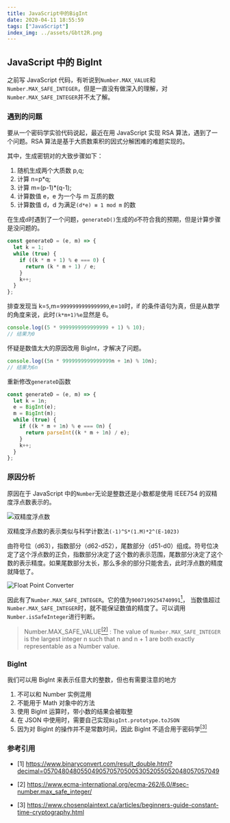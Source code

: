 ```yaml
---
title: JavaScript中的BigInt
date: 2020-04-11 18:55:59
tags: ["JavaScript"]
index_img: ../assets/Gbtt2R.png
---
```


## JavaScript 中的 BigInt

之前写 JavaScript 代码，有听说到`Number.MAX_VALUE`和`Number.MAX_SAFE_INTEGER`，但是一直没有做深入的理解，对`Number.MAX_SAFE_INTEGER`并不太了解。

### 遇到的问题

要从一个密码学实验代码说起，最近在用 JavaScript 实现 RSA 算法，遇到了一个问题。RSA 算法是基于大质数乘积的因式分解困难的难题实现的。

其中，生成密钥对的大致步骤如下：

1. 随机生成两个大质数 p,q;
2. 计算 n=p\*q;
3. 计算 m=(p-1)\*(q-1);
4. 计算数值 e，e 为一个与 m 互质的数
5. 计算数值 d，d 为满足`(d*e) ≡ 1 mod m` 的数

在生成`d`时遇到了一个问题，`generateD()`生成的`d`不符合我的预期，但是计算步骤是没问题的。

```javascript
const generateD = (e, m) => {
  let k = 1;
  while (true) {
    if ((k * m + 1) % e === 0) {
      return (k * m + 1) / e;
    }
    k++;
  }
};
```

排查发现当 k=`5`,m=`9999999999999999`,e=`10`时，if 的条件语句为真，但是从数学的角度来说，此时`(k*m+1)%e`显然是 6。

```javascript
console.log((5 * 9999999999999999 + 1) % 10);
// 结果为0
```

怀疑是数值太大的原因改用 BigInt，才解决了问题。

```javascript
console.log((5n * 9999999999999999n + 1n) % 10n);
// 结果为6n
```

重新修改`generateD`函数

```javascript
const generateD = (e, m) => {
  let k = 1n;
  e = BigInt(e);
  m = BigInt(m);
  while (true) {
    if ((k * m + 1n) % e === 0n) {
      return parseInt((k * m + 1n) / e);
    }
    k++;
  }
};
```

### 原因分析

原因在于 JavaScript 中的`Number`无论是整数还是小数都是使用 IEEE754 的双精度浮点数表示的。

![双精度浮点数](https://s1.ax1x.com/2020/04/11/GbPPij.png)

双精度浮点数的表示类似与科学计数法`(-1)^S*(1.M)*2^(E-1023)`

由符号位（d63），指数部分（d62-d52），尾数部分（d51-d0）组成。符号位决定了这个浮点数的正负，指数部分决定了这个数的表示范围，尾数部分决定了这个数的表示精度。如果尾数部分太长，那么多余的部分只能舍去，此时浮点数的精度就降低了。

![Float Point Converter](https://s1.ax1x.com/2020/04/11/Gbtt2R.png)

因此有了`Number.MAX_SAFE_INTEGER`。它的值为`9007199254740991`[<sup>1</sup>](#refer-1)， 当数值超过`Number.MAX_SAFE_INTEGER`时，就不能保证数值的精度了。可以调用`Number.isSafeInteger`进行判断。

> Number.MAX_SAFE_VALUE[<sup>[2]</sup>](#refer-2) : The value of `Number.MAX_SAFE_INTEGER` is the largest integer n such that n and n + 1 are both exactly representable as a Number value.

### BigInt

我们可以用 BigInt 来表示任意大的整数，但也有需要注意的地方

1. 不可以和 Number 实例混用
2. 不能用于 Math 对象中的方法
3. 使用 BigInt 运算时，带小数的结果会被取整
4. 在 JSON 中使用时，需要自己实现`BigInt.prototype.toJSON`
5. 因为对 BigInt 的操作并不是常数时间，因此 BigInt 不适合用于密码学[<sup>[3]</sup>](#refer-3)

### 参考引用

- [1] https://www.binaryconvert.com/result_double.html?decimal=057048048055049057057050053052055052048057057049

- [2] https://www.ecma-international.org/ecma-262/6.0/#sec-number.max_safe_integer/

- [3] https://www.chosenplaintext.ca/articles/beginners-guide-constant-time-cryptography.html
